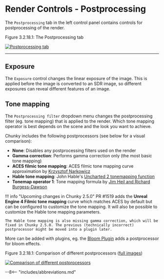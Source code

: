 # Render Controls - Postprocessing

The `Postprocessing` tab in the left control panel contains controls for postprocessing of the render.

<div class="figure" id="figure-3-2-18-1">
  <p class="figure">
  Figure 3.2.18.1: The Postprocessing tab
  </p>
  <div class="figureimgcontainer">
    <a href="../../../../img/user_interface/render_controls/postprocessing_tab.png">
      <img class="figure" src="../../../../img/user_interface/render_controls/postprocessing_tab.png" alt="Postprocessing tab">
    </a>
  </div>
</div>

---

## Exposure

The `Exposure` control changes the linear exposure of the image. This is applied before the image is converted to an SDR image, so different exposures can reveal different features of an image.

##  Tone mapping

The `Postprocessing filter` dropdown menu changes the postprocessing filter (eg. tone mapping) that is applied to the render. Which tone mapping operator is best depends on the scene and the look you want to achieve.

Chunky includes the following postprocessors (see below for a visual comparison):

- **None**: Disables any postprocessing filters used on the render
- **Gamma correction**: Performs gamma correction only (the most basic tone mapping)
- **ACES filmic tone mapping**: ACES filmic tone mapping curve approximation by [Krzysztof Narkowicz](https://knarkowicz.wordpress.com/2016/01/06/aces-filmic-tone-mapping-curve/)
- **Hable tone mapping**: John Hable's [Uncharted 2 tonemapping function](http://filmicworlds.com/blog/filmic-tonemapping-operators/)
- **Tonemap operator 1**: Tone mapping formula by [Jim Hejl and Richard Burgess-Dawson](http://filmicworlds.com/blog/filmic-tonemapping-operators/)

!!! info "Upcoming changes in Chunky 2.5.0"
    PR #1519 adds the **Unreal Engine 4 Filmic tone mapping** curve which matches ACES by default but can be configured to customize the tone mapping.
    It will also be possible to customize the Hable tone mapping parameters.

    The Hable tone mapping is also missing gamma correction, which will be fixed in Chunky 2.5.0. The previous (technically incorrect) postprocessor might be moved into a plugin later.

More can be added with plugins, eg. the [Bloom Plugin](../../../plugins/plugin_list.md#bloom-plugin) adds a postprocessor for bloom effects.

<div class="figure" id="figure-3-2-13-4">
  <p class="figure">
  Figure 3.2.18.1: Comparison of different postprocessors (<a href="https://github.com/chunky-dev/docs/tree/master/ChunkyDocs/docs/img/examples/postprocessing" target="_blank">full images</a>)
  </p>
  <div class="figureimgcontainer">
    <a href="../../../../img/examples/render_controls/postprocessing/comparison.png">
      <img class="figure" src="../../../../img/examples/render_controls/postprocessing/comparison.png" alt="Comparison of different postprocessors">
    </a>
  </div>
</div>

--8<-- "includes/abbreviations.md"

